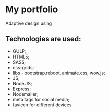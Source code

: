 # My portfolio

Adaptive design using

## Technologies are used:

- GULP;
- HTML5;
- SASS;
- css-grids;
- libs - bootstrap.reboot, animate.css, wow.js;
- JS;
- Node.JS;
- Express;
- Nodemailer;
- meta tags for social media;
- favicon for different devices
